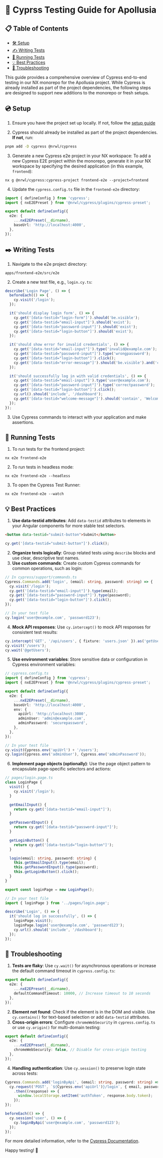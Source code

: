 # 🌿 Cyprss Testing Guide for Apollusia

## 📋 Table of Contents

- [🛠️ Setup](#-setup)
- [✍️ Writing Tests](#-writing-tests)
- [🏃 Running Tests](#-running-tests)
- [💡 Best Practices](#-best-practices)
- [🐛 Troubleshooting](#-troubleshooting)

This guide provides a comprehensive overview of Cypress end-to-end testing in our NX monorepo for the Apollusia project. While Cypress is already installed as part of the project dependencies, the following steps are designed to support new additions to the monorepo or fresh setups.



## 💿 Setup

1. Ensure you have the project set up locally. If not, follow the [setup guide](SETUP_GUIDE.md)
    
2. Cypress should already be installed as part of the project dependencies. **If not**, run:
    
```bash
pnpm add -D cypress @nrwl/cypress    
```
    
3. Generate a new Cypress e2e project in your NX workspace: To add a new Cypress E2E project within the monorepo, generate it in your NX workspace by specifying the desired application (in this example, `frontend`):

``` shellscript
nx g @nrwl/cypress:cypress-project frontend-e2e --project=frontend
```

4. Update the `cypress.config.ts` file in the `frontend-e2e` directory:

```typescript
import { defineConfig } from 'cypress';
import { nxE2EPreset } from '@nrwl/cypress/plugins/cypress-preset';

export default defineConfig({
  e2e: {
    ...nxE2EPreset(__dirname),
    baseUrl: 'http://localhost:4000',
  },
});
```



## ✒️ Writing Tests

1. Navigate to the e2e project directory:

```plaintext
apps/frontend-e2e/src/e2e
```

2. Create a new test file, e.g., `login.cy.ts`:

```typescript
describe('Login Page', () => {
  beforeEach(() => {
    cy.visit('/login');
  });

  it('should display login form', () => {
    cy.get('[data-testid="login-form"]').should('be.visible');
    cy.get('[data-testid="email-input"]').should('exist');
    cy.get('[data-testid="password-input"]').should('exist');
    cy.get('[data-testid="login-button"]').should('exist');
  });

  it('should show error for invalid credentials', () => {
    cy.get('[data-testid="email-input"]').type('invalid@example.com');
    cy.get('[data-testid="password-input"]').type('wrongpassword');
    cy.get('[data-testid="login-button"]').click();
    cy.get('[data-testid="error-message"]').should('be.visible').and('contain', 'Invalid credentials');
  });

  it('should successfully log in with valid credentials', () => {
    cy.get('[data-testid="email-input"]').type('user@example.com');
    cy.get('[data-testid="password-input"]').type('correctpassword');
    cy.get('[data-testid="login-button"]').click();
    cy.url().should('include', '/dashboard');
    cy.get('[data-testid="welcome-message"]').should('contain', 'Welcome, User');
  });
});
```


3. Use Cypress commands to interact with your application and make assertions.


## 🏃 Running Tests

1. To run tests for the frontend project:

```shellscript
nx e2e frontend-e2e
```


2. To run tests in headless mode:

```shellscript
nx e2e frontend-e2e --headless
```

3. To open the Cypress Test Runner:

```shellscript
nx e2e frontend-e2e --watch
```


## 💡 Best Practices

1. **Use data-testid attributes**: Add `data-testid` attributes to elements in your Angular components for more stable test selectors.

```html
<button data-testid="submit-button">Submit</button>
```

```typescript
cy.get('[data-testid="submit-button"]').click();
```

2. **Organize tests logically**: Group related tests using `describe` blocks and use clear, descriptive test names.
3. **Use custom commands**: Create custom Cypress commands for common operations, such as login:

```typescript
// In cypress/support/commands.ts
Cypress.Commands.add('login', (email: string, password: string) => {
  cy.visit('/login');
  cy.get('[data-testid="email-input"]').type(email);
  cy.get('[data-testid="password-input"]').type(password);
  cy.get('[data-testid="login-button"]').click();
});

// In your test file
cy.login('user@example.com', 'password123');
```

4. **Mock API responses**: Use `cy.intercept()` to mock API responses for consistent test results:

```typescript
cy.intercept('GET', '/api/users', { fixture: 'users.json' }).as('getUsers');
cy.visit('/users');
cy.wait('@getUsers');
```

5. **Use environment variables**: Store sensitive data or configuration in Cypress environment variables:

```typescript
// cypress.config.ts
import { defineConfig } from 'cypress';
import { nxE2EPreset } from '@nrwl/cypress/plugins/cypress-preset';

export default defineConfig({
  e2e: {
    ...nxE2EPreset(__dirname),
    baseUrl: 'http://localhost:4000',
    env: {
      apiUrl: 'http://localhost:3000',
      adminUser: 'admin@example.com',
      adminPassword: 'securepassword',
    },
  },
});

// In your test file
cy.visit(Cypress.env('apiUrl') + '/users');
cy.login(Cypress.env('adminUser'), Cypress.env('adminPassword'));
```


6. **Implement page objects (optionally)**: Use the page object pattern to encapsulate page-specific selectors and actions:

```typescript
// pages/login.page.ts
class LoginPage {
  visit() {
    cy.visit('/login');
  }

  getEmailInput() {
    return cy.get('[data-testid="email-input"]');
  }

  getPasswordInput() {
    return cy.get('[data-testid="password-input"]');
  }

  getLoginButton() {
    return cy.get('[data-testid="login-button"]');
  }

  login(email: string, password: string) {
    this.getEmailInput().type(email);
    this.getPasswordInput().type(password);
    this.getLoginButton().click();
  }
}

export const loginPage = new LoginPage();

// In your test file
import { loginPage } from '../pages/login.page';

describe('Login', () => {
  it('should log in successfully', () => {
    loginPage.visit();
    loginPage.login('user@example.com', 'password123');
    cy.url().should('include', '/dashboard');
  });
});
```




## 🐛 Troubleshooting

1. **Tests are flaky**: Use `cy.wait()` for asynchronous operations or increase the default command timeout in `cypress.config.ts`:

```typescript
export default defineConfig({
  e2e: {
    ...nxE2EPreset(__dirname),
    defaultCommandTimeout: 10000, // Increase timeout to 10 seconds
  },
});
```


2. **Element not found**: Check if the element is in the DOM and visible. Use `cy.contains()` for text-based selection or add `data-testid` attributes.
3. **Cross-origin errors**: Configure `chromeWebSecurity` in `cypress.config.ts` or use `cy.origin()` for multi-domain testing:

```typescript
export default defineConfig({
  e2e: {
    ...nxE2EPreset(__dirname),
    chromeWebSecurity: false, // Disable for cross-origin testing
  },
});
```


4. **Handling authentication**: Use `cy.session()` to preserve login state across tests:

```typescript
Cypress.Commands.add('loginByApi', (email: string, password: string) => {
  cy.request('POST', `${Cypress.env('apiUrl')}/login`, { email, password })
    .then((response) => {
      window.localStorage.setItem('authToken', response.body.token);
    });
});

beforeEach(() => {
  cy.session('user', () => {
    cy.loginByApi('user@example.com', 'password123');
  });
});
```


For more detailed information, refer to the [Cypress Documentation](https://docs.cypress.io/).

Happy testing! 🎉

